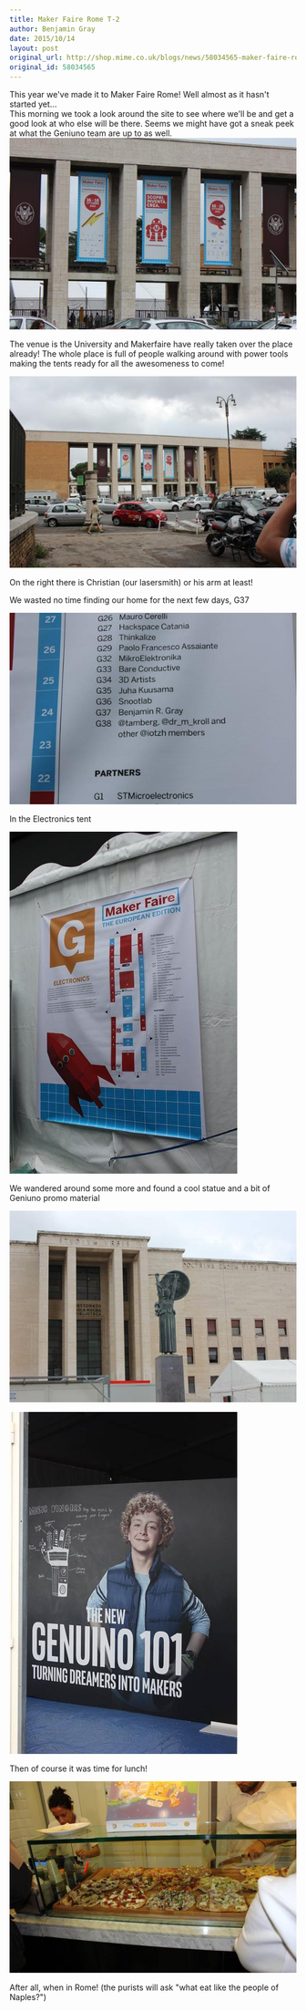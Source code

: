 ```yaml
---
title: Maker Faire Rome T-2
author: Benjamin Gray
date: 2015/10/14
layout: post
original_url: http://shop.mime.co.uk/blogs/news/58034565-maker-faire-rome-t-2
original_id: 58034565
---
```


This year we've made it to Maker Faire Rome! Well almost as it hasn't started yet...  
This morning we took a look around the site to see where we'll be and get a good look at who else will be there. Seems we might have got a sneak peek at what the Geniuno team are up to as well.&nbsp; ![Rome!](/assets/blog/2015-10-14-maker-faire-rome-t-2/IMG_8640_grande.JPG)

The venue is the University and Makerfaire have really taken over the place already! The whole place is full of people walking around with power tools making the tents ready for all the awesomeness to come!

![](/assets/blog/2015-10-14-maker-faire-rome-t-2/IMG_8641_grande.JPG)

On the right there is Christian (our lasersmith) or his arm at least!

We wasted no time finding our home for the next few days, G37

![](/assets/blog/2015-10-14-maker-faire-rome-t-2/12109296_1687476128133274_7014962325494860675_n_grande.jpg)

In the Electronics tent

![](/assets/blog/2015-10-14-maker-faire-rome-t-2/12113342_1687476158133271_7262395827635700225_o_grande.jpg)

We wandered around some more and found a cool statue and a bit of Geniuno promo material

![](/assets/blog/2015-10-14-maker-faire-rome-t-2/12079434_1687476118133275_806382998243922870_n_grande.jpg)

![](/assets/blog/2015-10-14-maker-faire-rome-t-2/12109970_1687475311466689_8572702517984599600_o_grande.jpg)

Then of course it was time for lunch!

![](/assets/blog/2015-10-14-maker-faire-rome-t-2/12065647_1687475281466692_7064752483882119222_n_grande.jpg)

After all, when in Rome! (the purists will ask "what eat like the people of Naples?")


